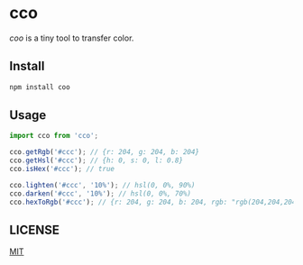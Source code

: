# cco

*coo* is a tiny tool to transfer color.

## Install

```bash
npm install coo
```

## Usage

```javascript
import cco from 'cco';

cco.getRgb('#ccc'); // {r: 204, g: 204, b: 204}
cco.getHsl('#ccc'); // {h: 0, s: 0, l: 0.8}
cco.isHex('#ccc'); // true

cco.lighten('#ccc', '10%'); // hsl(0, 0%, 90%)
cco.darken('#ccc', '10%'); // hsl(0, 0%, 70%)
cco.hexToRgb('#ccc'); // {r: 204, g: 204, b: 204, rgb: "rgb(204,204,204)"}
```
## LICENSE

[MIT](./LICENSE)
